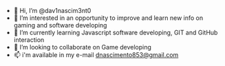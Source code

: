 - 👋 Hi, I’m @dav1nascim3nt0
- 👀 I’m interested in an opportunity to improve and learn new info on gaming and software developing 
- 🌱 I’m currently learning Javascript software developing, GIT and GitHub interaction
- 💞️ I’m looking to collaborate on Game developing
- 📫 i'm available in my e-mail dnascimento853@gmail.com


